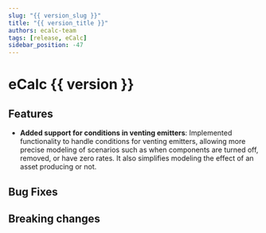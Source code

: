 ```yaml
---
slug: "{{ version_slug }}"
title: "{{ version_title }}"
authors: ecalc-team
tags: [release, eCalc]
sidebar_position: -47
---
```


# eCalc {{ version }}

## Features
- **Added support for conditions in venting emitters**: Implemented functionality to handle conditions for venting emitters, allowing more precise modeling of scenarios such as when components are turned off, removed, or have zero rates. It also simplifies modeling the effect of an asset producing or not.

## Bug Fixes

## Breaking changes
